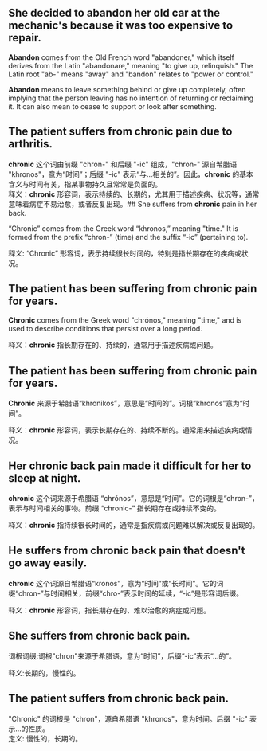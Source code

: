 ## She decided to **abandon** her old car at the mechanic's because it was too expensive to repair.

**Abandon** comes from the Old French word "abandoner," which itself derives from the Latin "abandonare," meaning "to give up, relinquish." The Latin root "ab-" means "away" and "bandon" relates to "power or control."

**Abandon** means to leave something behind or give up completely, often implying that the person leaving has no intention of returning or reclaiming it. It can also mean to cease to support or look after something.

## The patient suffers from **chronic** pain due to arthritis.  
**chronic** 这个词由前缀 "chron-" 和后缀 "-ic" 组成，"chron-" 源自希腊语 "khronos"，意为“时间”；后缀 "-ic" 表示“与…相关的”。因此，**chronic** 的基本含义与时间有关，指某事物持久且常常是负面的。  
释义：**chronic** 形容词，表示持续的、长期的，尤其用于描述疾病、状况等，通常意味着病症不易治愈，或者反复出现。## She suffers from **chronic** pain in her back. 

“Chronic” comes from the Greek word “khronos,” meaning "time." It is formed from the prefix “chron-” (time) and the suffix “-ic” (pertaining to). 

释义: “Chronic” 形容词，表示持续很长时间的，特别是指长期存在的疾病或状况。

## The patient has been suffering from **chronic** pain for years.

**Chronic** comes from the Greek word "chrónos," meaning "time," and is used to describe conditions that persist over a long period.

释义：**chronic** 指长期存在的、持续的，通常用于描述疾病或问题。

## The patient has been suffering from **chronic** pain for years.

**Chronic** 来源于希腊语“khronikos”，意思是“时间的”。词根“khronos”意为“时间”。

释义：**chronic** 形容词，表示长期存在的、持续不断的。通常用来描述疾病或情况。


## Her **chronic** back pain made it difficult for her to sleep at night.

**chronic** 这个词来源于希腊语 “chrónos”，意思是“时间”。它的词根是“chron-”，表示与时间相关的事物。前缀 “chronic-” 指长期存在或持续不变的。

释义：**chronic** 指持续很长时间的，通常是指疾病或问题难以解决或反复出现的。
## He suffers from **chronic** back pain that doesn't go away easily.  

**chronic** 这个词源自希腊语“kronos”，意为“时间”或“长时间”。它的词缀“chron-”与时间相关，前缀“chro-”表示时间的延续，“-ic”是形容词后缀。  

释义：**chronic** 形容词，指长期存在的、难以治愈的病症或问题。
## She suffers from **chronic** back pain.

词根词缀:词根"chron"来源于希腊语，意为“时间”，后缀“-ic”表示“…的”。

释义:长期的，慢性的。

## The patient suffers from **chronic** back pain.  
"Chronic" 的词根是 "chron"，源自希腊语 "khronos"，意为时间。后缀 "-ic" 表示...的性质。  
定义: 慢性的，长期的。

